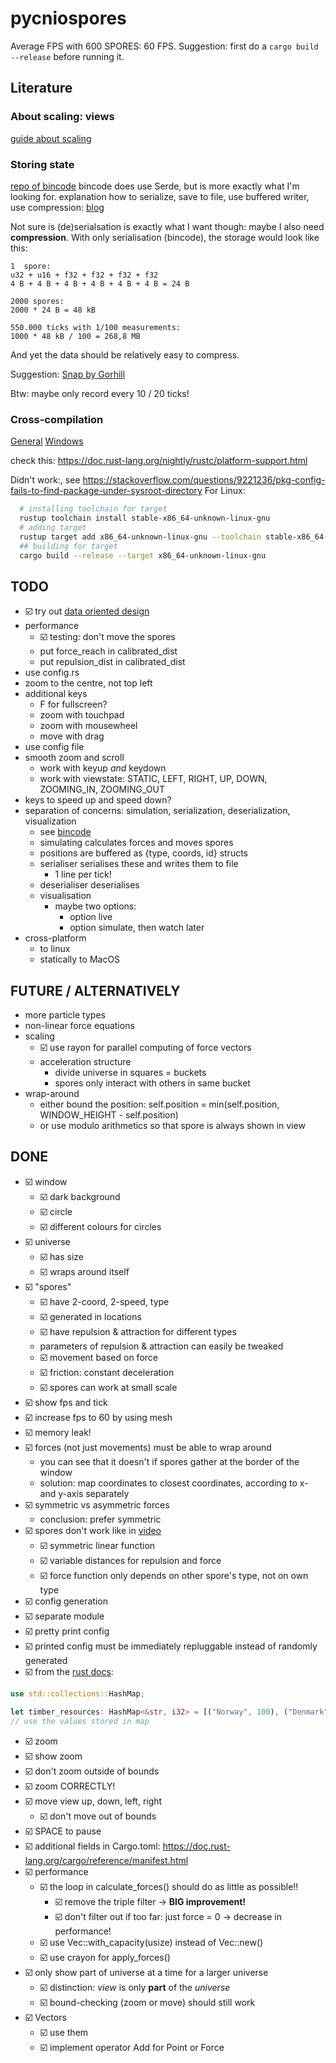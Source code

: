 # pycniospores

Average FPS with 600 SPORES: 60 FPS.
Suggestion: first do a `cargo build --release` before running it.

## Literature

### About scaling: views
[guide about scaling](https://www.sfml-dev.org/tutorials/2.5/graphics-view.php)

### Storing state
[repo of bincode](https://github.com/servo/bincode)
bincode does use Serde, but is more exactly what I'm looking for.
explanation how to serialize, save to file, use buffered writer, use compression: [blog](https://peteris.rocks/blog/serialize-any-object-to-a-binary-format-in-rust/)

Not sure is (de)serialsation is exactly what I want though: maybe I also need __compression__.
With only serialisation (bincode), the storage would look like this:

```
1  spore: 
u32 + u16 + f32 + f32 + f32 + f32
4 B + 4 B + 4 B + 4 B + 4 B + 4 B = 24 B

2000 spores:
2000 * 24 B = 48 kB

550.000 ticks with 1/100 measurements:
1000 * 48 kB / 100 = 268,8 MB
```

And yet the data should be relatively easy to compress.

Suggestion: [Snap by Gorhill](https://lib.rs/crates/snap)

Btw: maybe only record every 10 / 20 ticks! 

### Cross-compilation
[General](https://rust-lang.github.io/rustup/cross-compilation.html)
[Windows](https://stackoverflow.com/questions/31492799/cross-compile-a-rust-application-from-linux-to-windows)

check this: https://doc.rust-lang.org/nightly/rustc/platform-support.html

Didn't work:, see https://stackoverflow.com/questions/9221236/pkg-config-fails-to-find-package-under-sysroot-directory
For Linux:
```sh
  # installing toolchain for target
  rustup toolchain install stable-x86_64-unknown-linux-gnu
  # adding target
  rustup target add x86_64-unknown-linux-gnu --toolchain stable-x86_64-unknown-linux-gnu 
  ## building for target
  cargo build --release --target x86_64-unknown-linux-gnu  
```

## TODO

* ☑️ try out [data oriented design](http://jamesmcm.github.io/blog/2020/07/25/intro-dod/#en)
* performance
  * ☑️ testing: don't move the spores
  * put force_reach in calibrated_dist
  * put repulsion_dist in calibrated_dist
* use config.rs
* zoom to the centre, not top left
* additional keys
  * F for fullscreen?
  * zoom with touchpad 
  * zoom with mousewheel
  * move with drag
* use config file
* smooth zoom and scroll
  * work with keyup _and_ keydown
  * work with viewstate: STATIC, LEFT, RIGHT, UP, DOWN, ZOOMING_IN, ZOOMING_OUT
* keys to speed up and speed down?
* separation of concerns: simulation, serialization, deserialization, visualization
  * see [bincode](https://github.com/servo/bincode)
  * simulating calculates forces and moves spores
  * positions are buffered as {type, coords, id} structs
  * serialiser serialises these and writes them to file
    * 1 line per tick!
  * deserialiser deserialises
  * visualisation
    * maybe two options:
      * option live
      * option simulate, then watch later
* cross-platform
  * to linux
  * statically to MacOS

## FUTURE / ALTERNATIVELY

* more particle types
* non-linear force equations
* scaling
  * ☑️ use rayon for parallel computing of force vectors
  * acceleration structure
    * divide universe in squares = buckets
    * spores only interact with others in same bucket
* wrap-around
  * either bound the position: self.position = min(self.position, WINDOW_HEIGHT - self.position)
  * or use modulo arithmetics so that spore is always shown in view

## DONE

* ☑️ window
  * ☑️ dark background
  * ☑️ circle
  * ☑️ different colours for circles
* ☑️ universe
  * ☑️ has size
  * ☑️ wraps around itself
* ☑️ "spores"
  * ☑️ have 2-coord, 2-speed, type
  * ☑️ generated in locations
  * ☑️ have repulsion & attraction for different types
  * parameters of repulsion & attraction can easily be tweaked
  * ☑️ movement based on force
  * ☑️ friction: constant deceleration
  * ☑️ spores can work at small scale
* ☑️ show fps and tick
* ☑️ increase fps to 60 by using mesh
* ☑️ memory leak!
* ☑️ forces (not just movements) must be able to wrap around
  * you can see that it doesn't if spores gather at the border of the window
  * solution: map coordinates to closest coordinates, according to x- and y-axis separately
* ☑️ symmetric vs asymmetric forces
  * conclusion: prefer symmetric
* ☑️ spores don't work like in [video](https://www.youtube.com/watch?v=Z_zmZ23grXE)
  * ☑️ symmetric linear function
  * ☑️ variable distances for repulsion and force
  * ☑️ force function only depends on other spore's type, not on own type
*  ☑️ config generation
  *  ☑️ separate module
  *  ☑️ pretty print config
  *  ☑️ printed config must be immediately repluggable instead of randomly generated 
  *  ☑️ from the [rust docs](https://doc.rust-lang.org/std/collections/struct.HashMap.html):
  ```rust
  use std::collections::HashMap;

  let timber_resources: HashMap<&str, i32> = [("Norway", 100), ("Denmark", 50), ("Iceland", 10)].iter().cloned().collect();
  // use the values stored in map
  ```
 * ☑️ zoom
  * ☑️ show zoom
  * ☑️ don't zoom outside of bounds
  * ☑️ zoom CORRECTLY!
* ☑️ move view up, down, left, right
  * ☑️ don't move out of bounds
* ☑️ SPACE to pause
* ☑️ additional fields in Cargo.toml: https://doc.rust-lang.org/cargo/reference/manifest.html
* ☑️ performance
  * ☑️ the loop in calculate_forces() should do as little as possible!!
    * ☑️ remove the triple filter -> __BIG improvement!__
    * ☑️ don't filter out if too far: just force = 0 -> decrease in performance!
  * ☑️ use Vec::with_capacity(usize) instead of Vec::new()
  * ☑️ use crayon for apply_forces()
* ☑️ only show part of universe at a time for a larger universe
  * ☑️ distinction: _view_ is only __part__ of the _universe_
  * ☑️ bound-checking (zoom or move) should still work
* ☑️ Vectors
  * ☑️ use them 
  * ☑️ implement operator Add for Point or Force